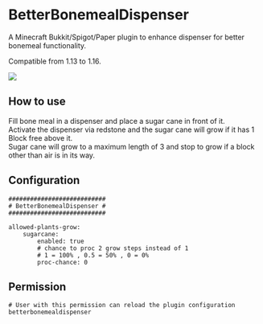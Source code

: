 # BetterBonemealDispenser

A Minecraft Bukkit/Spigot/Paper plugin to enhance dispenser for better bonemeal functionality.

Compatible from 1.13 to 1.16.

![](sugarcane.gif)

## How to use

Fill bone meal in a dispenser and place a sugar cane in front of it.  
Activate the dispenser via redstone and the sugar cane will grow if it has 1 Block free above it.  
Sugar cane will grow to a maximum length of 3 and stop to grow if a block other than air is in its way.

## Configuration

    ###########################
    # BetterBonemealDispenser #
    ###########################

    allowed-plants-grow:
        sugarcane:
            enabled: true
            # chance to proc 2 grow steps instead of 1
            # 1 = 100% , 0.5 = 50% , 0 = 0%
            proc-chance: 0

## Permission

    # User with this permission can reload the plugin configuration
    betterbonemealdispenser

